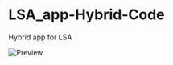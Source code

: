 # LSA_app-Hybrid-Code
Hybrid app for LSA

![Preview](https://drive.google.com/file/d/0B4en-MExAa_tMC02Yy1VLXJTdzg/view?usp=sharing "Capture 1")

